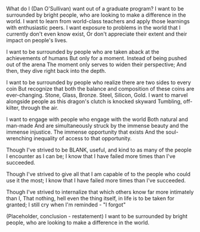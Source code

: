 
What do I (Dan O'Sullivan) want out of a graduate program?
I want to be surrounded by bright people, who are looking to make a difference in the world.
I want to learn from world-class teachers and apply those learnings with enthusiastic peers.
I want exposure to problems in the world that I currently don't even know exist,
Or don't appreciate their extent and their impact on people's lives.

I want to be surrounded by people who are taken aback at the achievements of humans
But only for a moment.
Instead of being pushed out of the arena
The moment only serves to widen their perspective;
And then, they dive right back into the depth.

I want to be surrounded by people who realize there are two sides to every coin
But recognize that both the balance and composition of these coins are ever-changing.
Stone, Glass, Bronze. Steel, Silicon, Gold.
I want to marvel alongside people as this dragon's clutch is knocked skyward
Tumbling, off-kilter, through the air.

I want to engage  with people who engage with the world
Both natural and man-made
And are simultaneously struck by the immense beauty and the immense injustice.
The immense opportunity that exists
And the soul-wrenching inequality of access to that opportunity.

Though I've strived to be BLANK, useful, and kind to as many of the people I encounter as I can be;
I know that I have failed more times than I've succeeded.

Though I've strived to give all that I am capable of to the people who could use it the most;
I know that I have failed more times than I've succeeded.

Though I've strived to internalize that which others know far more intimately than I,
That nothing, hell even the thing itself, in life is to be taken for granted;
I still cry when I'm reminded - "I forgot"

(Placeholder, conclusion - restatement)
I want to be surrounded by bright people, who are looking to make a difference in the world.